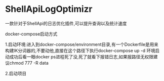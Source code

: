# ShellApiLogOptimizr
一款针对于ShellApi的日志优化插件,可以提升查询以及统计速度


docker-compose启动方式


1.启动环境:进入到docker-compose/environment目录,有一个Dockerfile是用来构建IK分词器的,不要动他,直接在这个路径下执行docker-compose up -d 
环境启动成功后看一眼docker ps进程死了没,死了就看下报错日志,如果报路径无权限建议chmod 777 -R data

2.启动项目